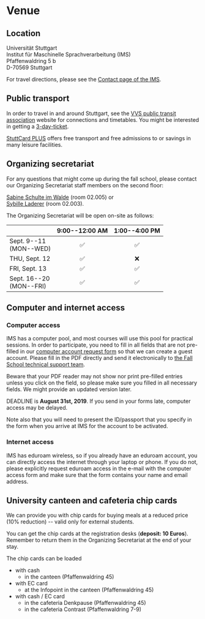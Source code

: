 
# Venue


## Location

Universität Stuttgart   
Institut für Maschinelle Sprachverarbeitung (IMS)   
Pfaffenwaldring 5 b   
D-70569 Stuttgart   


For travel directions, please see the [Contact page of the IMS](http://www.ims.uni-stuttgart.de/institut/kontakt/index.en.html).


## Public transport 

In order to travel in and around Stuttgart, see the [VVS public transit association](http://en.vvs.de) website for connections and timetables. You might be interested in getting a [3-day-ticket](http://www.vvs.de/tickets/sondertickets/3-tageticket-20182019).

[StuttCard PLUS](https://www.stuttgart-tourist.de/en/o-stuttcard-experience-stuttgart) offers free transport and free admissions to or savings in many leisure facilities.


## Organizing secretariat

For any questions that might come up during the fall school, please contact our Organizing Secretariat staff members on the second floor:  

[Sabine Schulte im Walde](https://www.ims.uni-stuttgart.de/institut/mitarbeiter/schulte) (room 02.005) or  
[Sybille Laderer](https://www.ims.uni-stuttgart.de/institut/mitarbeiter/laderer) (room 02.003).

The Organizing Secretariat will be open on-site as follows:

| | 9:00--12:00 AM | 1:00--4:00 PM |
|:---|:----:|:----:|
Sept. 9--11 <br>(MON--WED) | &#9989; | &#9989;
THU, Sept. 12 | &#9989; | &#10060;
FRI, Sept. 13 |  &#9989; | &#9989;
Sept. 16--20<br> (MON--FRI) | &#9989; | &#9989;


## Computer and internet access

### Computer access 

IMS has a computer pool, and most courses will use this pool for
practical sessions. In order to participate, you need to fill in all
fields that are not pre-filled in our
[computer account request form](assets/IMS-Rechenerlaubnis-en.pdf) so
that we can create a guest account. Please fill in the PDF directly
and send it electronically to
[the Fall School technical support team](mailto:fallschool-2019-support@ims.uni-stuttgart.de).

Beware that your PDF reader may not show nor print pre-filled entries
unless you click on the field, so please make sure you filled in all
necessary fields. We might provide an updated version later.

DEADLINE is **August 31st, 2019**. If you send in your forms
late, computer access may be delayed.

Note also that you will need to present the ID/passport that
you specify in the form when you arrive at IMS for the account
to be activated.

### Internet access

IMS has eduroam wireless, so if you already have an eduroam
account, you can directly access the internet through your laptop
or phone. If you do not, please explicitly request eduroam access
in the e-mail with the computer access form and make sure that
the form contains your name and email address.



## University canteen and cafeteria chip cards

We can provide you with chip cards for buying meals at a reduced price (10% reduction) -- valid only for external students.

You can get the chip cards at the registration desks (**deposit: 10 Euros**). Remember to return them in the Organizing Secretariat at the end of your stay.

The chip cards can be loaded 
+ with cash
  + in the canteen (Pfaffenwaldring 45)
+ with EC card
  + at the Infopoint in the canteen (Pfaffenwaldring 45)
+ with cash / EC card
  + in the cafeteria Denkpause (Pfaffenwaldring 45)
  + in the cafeteria Contrast (Pfaffenwaldring 7-9) 
